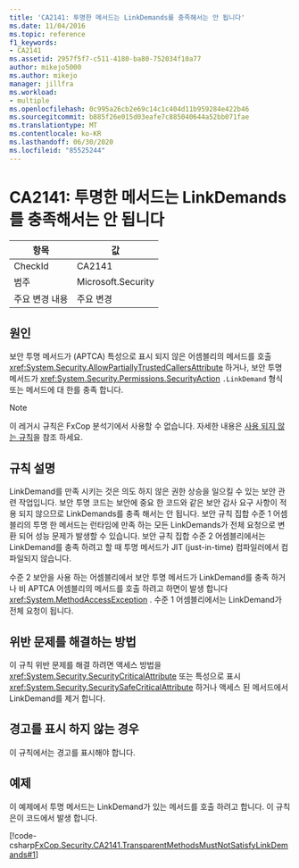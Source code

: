 ```yaml
---
title: 'CA2141: 투명한 메서드는 LinkDemands를 충족해서는 안 됩니다'
ms.date: 11/04/2016
ms.topic: reference
f1_keywords:
- CA2141
ms.assetid: 2957f5f7-c511-4180-ba80-752034f10a77
author: mikejo5000
ms.author: mikejo
manager: jillfra
ms.workload:
- multiple
ms.openlocfilehash: 0c995a26cb2e69c14c1c404d11b959284e422b46
ms.sourcegitcommit: b885f26e015d03eafe7c885040644a52bb071fae
ms.translationtype: MT
ms.contentlocale: ko-KR
ms.lasthandoff: 06/30/2020
ms.locfileid: "85525244"
---
```

# <a name="ca2141transparent-methods-must-not-satisfy-linkdemands"></a>CA2141: 투명한 메서드는 LinkDemands를 충족해서는 안 됩니다

|항목|값|
|-|-|
|CheckId|CA2141|
|범주|Microsoft.Security|
|주요 변경 내용|주요 변경|

## <a name="cause"></a>원인
보안 투명 메서드가 (APTCA) 특성으로 표시 되지 않은 어셈블리의 메서드를 호출 <xref:System.Security.AllowPartiallyTrustedCallersAttribute> 하거나, 보안 투명 메서드가 <xref:System.Security.Permissions.SecurityAction> `.LinkDemand` 형식 또는 메서드에 대 한를 충족 합니다.

> [!NOTE]
> 이 레거시 규칙은 FxCop 분석기에서 사용할 수 없습니다. 자세한 내용은 [사용 되지 않는 규칙](fxcop-rule-port-status.md#deprecated-rules)을 참조 하세요.

## <a name="rule-description"></a>규칙 설명
LinkDemand를 만족 시키는 것은 의도 하지 않은 권한 상승을 일으킬 수 있는 보안 관련 작업입니다. 보안 투명 코드는 보안에 중요 한 코드와 같은 보안 감사 요구 사항이 적용 되지 않으므로 LinkDemands를 충족 해서는 안 됩니다. 보안 규칙 집합 수준 1 어셈블리의 투명 한 메서드는 런타임에 만족 하는 모든 LinkDemands가 전체 요청으로 변환 되어 성능 문제가 발생할 수 있습니다. 보안 규칙 집합 수준 2 어셈블리에서는 LinkDemand를 충족 하려고 할 때 투명 메서드가 JIT (just-in-time) 컴파일러에서 컴파일되지 않습니다.

수준 2 보안을 사용 하는 어셈블리에서 보안 투명 메서드가 LinkDemand를 충족 하거나 비 APTCA 어셈블리의 메서드를 호출 하려고 하면이 발생 합니다 <xref:System.MethodAccessException> . 수준 1 어셈블리에서는 LinkDemand가 전체 요청이 됩니다.

## <a name="how-to-fix-violations"></a>위반 문제를 해결하는 방법
이 규칙 위반 문제를 해결 하려면 액세스 방법을 <xref:System.Security.SecurityCriticalAttribute> 또는 특성으로 표시 <xref:System.Security.SecuritySafeCriticalAttribute> 하거나 액세스 된 메서드에서 LinkDemand를 제거 합니다.

## <a name="when-to-suppress-warnings"></a>경고를 표시 하지 않는 경우
이 규칙에서는 경고를 표시해야 합니다.

## <a name="example"></a>예제
이 예제에서 투명 메서드는 LinkDemand가 있는 메서드를 호출 하려고 합니다. 이 규칙은이 코드에서 발생 합니다.

[!code-csharp[FxCop.Security.CA2141.TransparentMethodsMustNotSatisfyLinkDemands#1](../code-quality/codesnippet/CSharp/ca2141-transparent-methods-must-not-satisfy-linkdemands_1.cs)]
